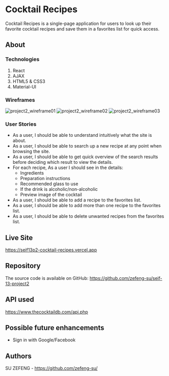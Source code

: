 # Cocktail Recipes
Cocktail Recipes is a single-page application for users to look up their favorite cocktail recipes and save them in a favorites list for quick access.

## About

### Technologies
1. React
2. AJAX
3. HTML5 & CSS3 
4. Material-UI

### Wireframes
![project2_wireframe01](https://github.com/zefeng-su/seif-13-project2/assets/126930729/8f7a6d4a-8e4d-47ab-a2bd-171c52df6a22)
![project2_wireframe02](https://github.com/zefeng-su/seif-13-project2/assets/126930729/fe54f826-e768-4cb7-ae61-169d77215c60)
![project2_wireframe03](https://github.com/zefeng-su/seif-13-project2/assets/126930729/f7824b08-8b51-471d-91ab-cd0acf08b2cd)

### User Stories
- As a user, I should be able to understand intuitively what the site is about.
- As a user, I should be able to search up a new recipe at any point when browsing the site.
- As a user, I should be able to get quick overview of the search results before deciding which result to view the details.
- For each recipe, As a user I should see in the details:
  - Ingredients
  - Preparation instructions
  - Recommended glass to use
  - If the drink is alcoholic/non-alcoholic
  - Preview image of the cocktail
- As a user, I should be able to add a recipe to the favorites list.
- As a user, I should be able to add more than one recipe to the favorites list.
- As a user, I should be able to delete unwanted recipes from the favorites list.


## Live Site
https://seif13p2-cocktail-recipes.vercel.app

## Repository
The source code is available on GitHub: https://github.com/zefeng-su/seif-13-project2

## API used
https://www.thecocktaildb.com/api.php

## Possible future enhancements
- Sign in with Google/Facebook
 
## Authors
SU ZEFENG - https://github.com/zefeng-su/

 
